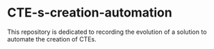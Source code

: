 # CTE-s-creation-automation
This repository is dedicated to recording the evolution of a solution to automate the creation of CTEs.
